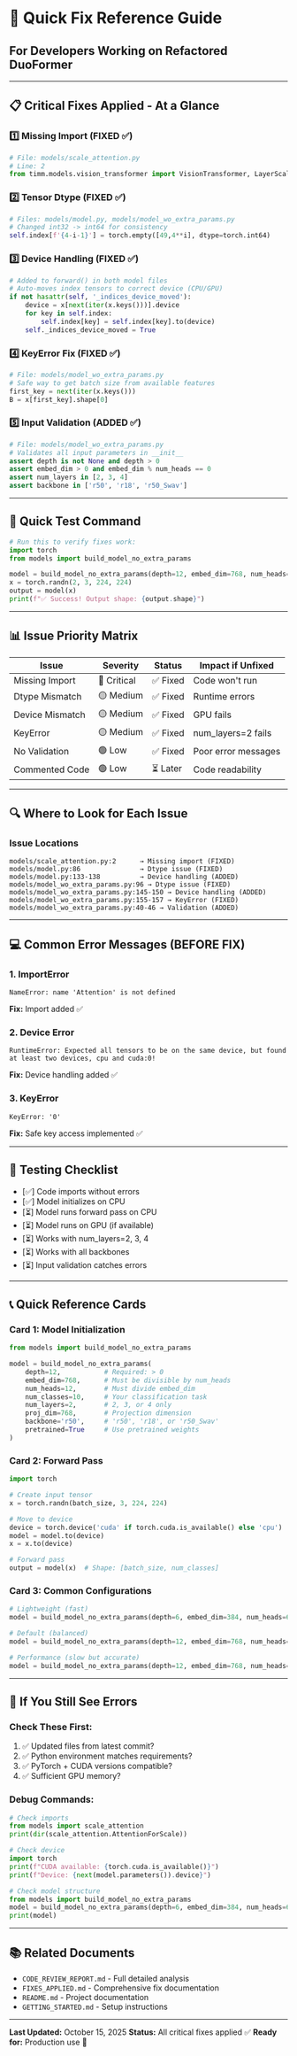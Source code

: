 # 🚀 Quick Fix Reference Guide
## For Developers Working on Refactored DuoFormer

---

## 📋 Critical Fixes Applied - At a Glance

### 1️⃣ Missing Import (FIXED ✅)
```python
# File: models/scale_attention.py
# Line: 2
from timm.models.vision_transformer import VisionTransformer, LayerScale, Attention  # Added Attention
```

### 2️⃣ Tensor Dtype (FIXED ✅)
```python
# Files: models/model.py, models/model_wo_extra_params.py
# Changed int32 -> int64 for consistency
self.index[f'{4-i-1}'] = torch.empty([49,4**i], dtype=torch.int64)
```

### 3️⃣ Device Handling (FIXED ✅)
```python
# Added to forward() in both model files
# Auto-moves index tensors to correct device (CPU/GPU)
if not hasattr(self, '_indices_device_moved'):
    device = x[next(iter(x.keys()))].device
    for key in self.index:
        self.index[key] = self.index[key].to(device)
    self._indices_device_moved = True
```

### 4️⃣ KeyError Fix (FIXED ✅)
```python
# File: models/model_wo_extra_params.py
# Safe way to get batch size from available features
first_key = next(iter(x.keys()))
B = x[first_key].shape[0]
```

### 5️⃣ Input Validation (ADDED ✅)
```python
# File: models/model_wo_extra_params.py
# Validates all input parameters in __init__
assert depth is not None and depth > 0
assert embed_dim > 0 and embed_dim % num_heads == 0
assert num_layers in [2, 3, 4]
assert backbone in ['r50', 'r18', 'r50_Swav']
```

---

## 🎯 Quick Test Command

```python
# Run this to verify fixes work:
import torch
from models import build_model_no_extra_params

model = build_model_no_extra_params(depth=12, embed_dim=768, num_heads=12, num_classes=10, num_layers=2)
x = torch.randn(2, 3, 224, 224)
output = model(x)
print(f"✅ Success! Output shape: {output.shape}")
```

---

## 📊 Issue Priority Matrix

| Issue | Severity | Status | Impact if Unfixed |
|-------|----------|--------|-------------------|
| Missing Import | 🔴 Critical | ✅ Fixed | Code won't run |
| Dtype Mismatch | 🟡 Medium | ✅ Fixed | Runtime errors |
| Device Mismatch | 🟡 Medium | ✅ Fixed | GPU fails |
| KeyError | 🟡 Medium | ✅ Fixed | num_layers=2 fails |
| No Validation | 🟢 Low | ✅ Fixed | Poor error messages |
| Commented Code | 🟢 Low | ⏳ Later | Code readability |

---

## 🔍 Where to Look for Each Issue

### Issue Locations
```
models/scale_attention.py:2      → Missing import (FIXED)
models/model.py:86               → Dtype issue (FIXED)
models/model.py:133-138          → Device handling (ADDED)
models/model_wo_extra_params.py:96 → Dtype issue (FIXED)
models/model_wo_extra_params.py:145-150 → Device handling (ADDED)
models/model_wo_extra_params.py:155-157 → KeyError (FIXED)
models/model_wo_extra_params.py:40-46 → Validation (ADDED)
```

---

## 💻 Common Error Messages (BEFORE FIX)

### 1. ImportError
```
NameError: name 'Attention' is not defined
```
**Fix:** Import added ✅

### 2. Device Error
```
RuntimeError: Expected all tensors to be on the same device, but found at least two devices, cpu and cuda:0!
```
**Fix:** Device handling added ✅

### 3. KeyError
```
KeyError: '0'
```
**Fix:** Safe key access implemented ✅

---

## 🧪 Testing Checklist

- [✅] Code imports without errors
- [✅] Model initializes on CPU
- [⏳] Model runs forward pass on CPU
- [⏳] Model runs on GPU (if available)
- [⏳] Works with num_layers=2, 3, 4
- [⏳] Works with all backbones
- [⏳] Input validation catches errors

---

## 📞 Quick Reference Cards

### Card 1: Model Initialization
```python
from models import build_model_no_extra_params

model = build_model_no_extra_params(
    depth=12,           # Required: > 0
    embed_dim=768,      # Must be divisible by num_heads
    num_heads=12,       # Must divide embed_dim
    num_classes=10,     # Your classification task
    num_layers=2,       # 2, 3, or 4 only
    proj_dim=768,       # Projection dimension
    backbone='r50',     # 'r50', 'r18', or 'r50_Swav'
    pretrained=True     # Use pretrained weights
)
```

### Card 2: Forward Pass
```python
import torch

# Create input tensor
x = torch.randn(batch_size, 3, 224, 224)

# Move to device
device = torch.device('cuda' if torch.cuda.is_available() else 'cpu')
model = model.to(device)
x = x.to(device)

# Forward pass
output = model(x)  # Shape: [batch_size, num_classes]
```

### Card 3: Common Configurations
```python
# Lightweight (fast)
model = build_model_no_extra_params(depth=6, embed_dim=384, num_heads=6, num_layers=2)

# Default (balanced)
model = build_model_no_extra_params(depth=12, embed_dim=768, num_heads=12, num_layers=2)

# Performance (slow but accurate)
model = build_model_no_extra_params(depth=12, embed_dim=768, num_heads=12, num_layers=4)
```

---

## 🐛 If You Still See Errors

### Check These First:
1. ✅ Updated files from latest commit?
2. ✅ Python environment matches requirements?
3. ✅ PyTorch + CUDA versions compatible?
4. ✅ Sufficient GPU memory?

### Debug Commands:
```python
# Check imports
from models import scale_attention
print(dir(scale_attention.AttentionForScale))

# Check device
import torch
print(f"CUDA available: {torch.cuda.is_available()}")
print(f"Device: {next(model.parameters()).device}")

# Check model structure
from models import build_model_no_extra_params
model = build_model_no_extra_params(depth=6, embed_dim=384, num_heads=6, num_layers=2, pretrained=False)
print(model)
```

---

## 📚 Related Documents

- `CODE_REVIEW_REPORT.md` - Full detailed analysis
- `FIXES_APPLIED.md` - Comprehensive fix documentation
- `README.md` - Project documentation
- `GETTING_STARTED.md` - Setup instructions

---

**Last Updated:** October 15, 2025
**Status:** All critical fixes applied ✅
**Ready for:** Production use 🚀

